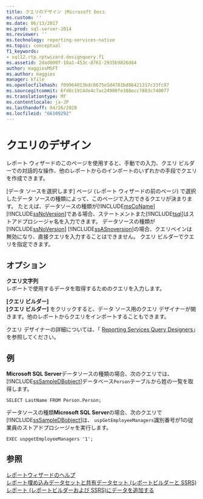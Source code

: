 ```yaml
---
title: クエリのデザイン |Microsoft Docs
ms.custom: ''
ms.date: 06/13/2017
ms.prod: sql-server-2014
ms.reviewer: ''
ms.technology: reporting-services-native
ms.topic: conceptual
f1_keywords:
- sql12.rtp.rptwizard.designquery.f1
ms.assetid: 2dad800f-10a1-453c-8761-2935b9826d84
author: maggiesMSFT
ms.author: maggies
manager: kfile
ms.openlocfilehash: f09964013bdc8675e5d4701bd86421317c33fc97
ms.sourcegitcommit: 6fd8c1914de4c7ac24900fe388ecc7883c740077
ms.translationtype: MT
ms.contentlocale: ja-JP
ms.lasthandoff: 04/26/2020
ms.locfileid: "66109292"
---
```

# <a name="design-the-query"></a>クエリのデザイン
  レポート ウィザードのこのページを使用すると、手動での入力、クエリ ビルダーでの対話的な操作、他のレポートからのインポートのいずれかの手段でクエリを作成できます。  
  
 [データ ソースを選択します] ページ (レポート ウィザードの前のページ) で選択したデータ ソースの種類によって、このページで入力できるクエリが決まります。 たとえば、データソースの種類が[!INCLUDE[msCoName](../includes/msconame-md.md)] [!INCLUDE[ssNoVersion](../includes/ssnoversion-md.md)]である場合、ステートメントまた[!INCLUDE[tsql](../includes/tsql-md.md)]はストアドプロシージャ名を入力できます。 データソースの種類が[!INCLUDE[ssNoVersion](../includes/ssnoversion-md.md)] [!INCLUDE[ssASnoversion](../includes/ssasnoversion-md.md)]の場合、クエリペインは無効になり、直接クエリを入力することはできません。 クエリ ビルダーでクエリを指定できます。  
  
## <a name="options"></a>オプション  
 **クエリ文字列**  
 レポートで使用するデータを取得するためのクエリを入力します。  
  
 **[クエリ ビルダー]**  
 **[クエリ ビルダー]** をクリックすると、データ ソース用のクエリ デザイナーが開きます。他のレポートからクエリをインポートすることもできます。  
  
 クエリ デザイナーの詳細については、「 [Reporting Services Query Designers](../../2014/reporting-services/reporting-services-query-designers.md)」を参照してください。  
  
## <a name="example"></a>例  
 **Microsoft SQL Server**データソースの種類の場合、次のクエリでは、 [!INCLUDE[ssSampleDBobject](../includes/sssampledbobject-md.md)]データベース`Person`テーブルから姓の一覧を取得します。  
  
```  
SELECT LastName FROM Person.Person;  
```  
  
 データソースの種類**Microsoft SQL Server**の場合、次のクエリで[!INCLUDE[ssSampleDBobject](../includes/sssampledbobject-md.md)]は、 `uspGetEmployeeManagers`識別番号が1の従業員のストアドプロシージャを実行します。  
  
```  
EXEC uspgetEmployeeManagers '1';  
```  
  
## <a name="see-also"></a>参照  
 [レポートウィザードのヘルプ](../../2014/reporting-services/report-wizard-help.md)   
 [レポート埋め込みデータセットと共有データセット &#40;レポートビルダーと SSRS&#41;](report-data/report-embedded-datasets-and-shared-datasets-report-builder-and-ssrs.md)   
 [レポート &#40;レポートビルダーおよび SSRS&#41;にデータを追加する](report-data/report-datasets-ssrs.md)  
  
  
